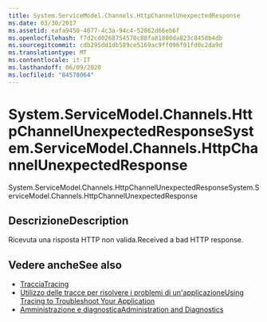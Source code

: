 ```yaml
---
title: System.ServiceModel.Channels.HttpChannelUnexpectedResponse
ms.date: 03/30/2017
ms.assetid: eafa9450-4077-4c3a-94c4-52862d66eb6f
ms.openlocfilehash: f7d2cd0268754570c88fa81800da823c8450b4db
ms.sourcegitcommit: cdb295dd1db589ce5169ac9ff096f01fd0c2da9d
ms.translationtype: MT
ms.contentlocale: it-IT
ms.lasthandoff: 06/09/2020
ms.locfileid: "84578064"
---
```

# <a name="systemservicemodelchannelshttpchannelunexpectedresponse"></a><span data-ttu-id="a7066-102">System.ServiceModel.Channels.HttpChannelUnexpectedResponse</span><span class="sxs-lookup"><span data-stu-id="a7066-102">System.ServiceModel.Channels.HttpChannelUnexpectedResponse</span></span>
<span data-ttu-id="a7066-103">System.ServiceModel.Channels.HttpChannelUnexpectedResponse</span><span class="sxs-lookup"><span data-stu-id="a7066-103">System.ServiceModel.Channels.HttpChannelUnexpectedResponse</span></span>  
  
## <a name="description"></a><span data-ttu-id="a7066-104">Descrizione</span><span class="sxs-lookup"><span data-stu-id="a7066-104">Description</span></span>  
 <span data-ttu-id="a7066-105">Ricevuta una risposta HTTP non valida.</span><span class="sxs-lookup"><span data-stu-id="a7066-105">Received a bad HTTP response.</span></span>  
  
## <a name="see-also"></a><span data-ttu-id="a7066-106">Vedere anche</span><span class="sxs-lookup"><span data-stu-id="a7066-106">See also</span></span>

- [<span data-ttu-id="a7066-107">Traccia</span><span class="sxs-lookup"><span data-stu-id="a7066-107">Tracing</span></span>](index.md)
- [<span data-ttu-id="a7066-108">Utilizzo delle tracce per risolvere i problemi di un'applicazione</span><span class="sxs-lookup"><span data-stu-id="a7066-108">Using Tracing to Troubleshoot Your Application</span></span>](using-tracing-to-troubleshoot-your-application.md)
- [<span data-ttu-id="a7066-109">Amministrazione e diagnostica</span><span class="sxs-lookup"><span data-stu-id="a7066-109">Administration and Diagnostics</span></span>](../index.md)
